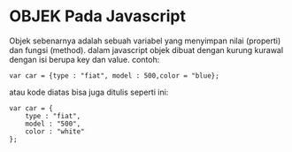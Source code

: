 # OBJEK Pada Javascript

Objek sebenarnya adalah sebuah variabel yang menyimpan nilai (properti) dan fungsi (method). dalam javascript objek dibuat dengan kurung kurawal dengan isi berupa key dan value.
contoh:

```
var car = {type : "fiat", model : 500,color = "blue};
```

atau kode diatas bisa juga ditulis seperti ini:
```
var car = {
    type : "fiat",
    model : "500",
    color : "white"
};


```